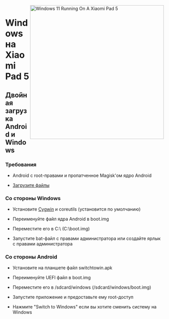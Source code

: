 ﻿<img align="right" src="https://raw.githubusercontent.com/erdilS/Port-Windows-11-Xiaomi-Pad-5/main/nabu.png" width="425" alt="Windows 11 Running On A Xiaomi Pad 5">


# Windows на Xiaomi Pad 5

## Двойная загрузка Android и Windows

### Требования

- Android с root-правами и пропатченное Magisk'ом ядро Android

- [Загрузите файлы](https://github.com/erdilS/Port-Windows-11-Xiaomi-Pad-5/releases/tag/dualboot) 

### Со стороны Windows

- Установите [Cygwin](https://www.cygwin.com/setup-x86_64.exe) и coreutils (установится по умолчанию)

- Переименуйте файл ядра Android в boot.img

- Переместите его в C:\ (C:\boot.img)

- Запустите bat-файл с правами администратора или создайте ярлык с правами администратора

### Со стороны Android

- Установите на планшете файл switchtowin.apk

- Переименуйте UEFI файл в boot.img

- Переместите его в /sdcard/windows (/sdcard/windows/boot.img)

- Запустите приложение и предоставьте ему root-доступ

- Нажмите "Switch to Windows" если вы хотите сменить систему на Windows

